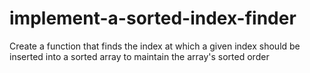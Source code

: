 # implement-a-sorted-index-finder
Create a function that finds the index at which a given index should be inserted into a sorted array to maintain the array's sorted order
